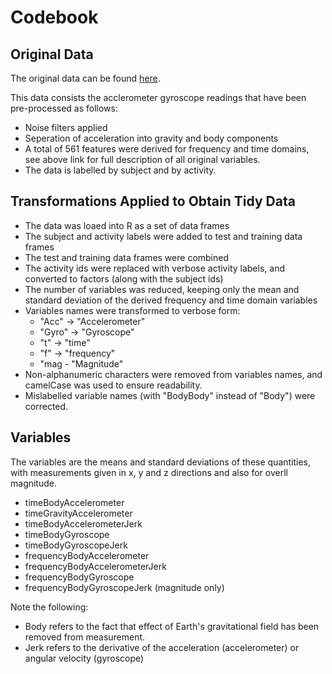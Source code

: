 # Codebook

## Original Data

The original data can be found [here](http://archive.ics.uci.edu/ml/datasets/Human+Activity+Recognition+Using+Smartphones).

This data consists the acclerometer gyroscope readings that have been pre-processed as follows:
* Noise filters applied
* Seperation of acceleration into gravity and body components
* A total of 561 features were derived for frequency and time domains, see above link for full description of all original variables.
* The data is labelled by subject and by activity.

## Transformations Applied to Obtain Tidy Data

* The data was loaed into R as a set of data frames
* The subject and activity labels were added to test and training data frames
* The test and training data frames were combined
* The activity ids were replaced with verbose activity labels, and converted to factors (along with the subject ids)
* The number of variables was reduced, keeping only the mean and standard deviation of the derived frequency and time domain variables
* Variables names were transformed to verbose form:
	- "Acc" -> "Accelerometer"
	- "Gyro" -> "Gyroscope"
	- "t" -> "time"
	- "f" -> "frequency"
	- "mag - "Magnitude"
* Non-alphanumeric characters were removed from variables names, and camelCase was used to ensure readability.
* Mislabelled variable names (with "BodyBody" instead of "Body") were corrected.

## Variables

The variables are the means and standard deviations of these quantities, with measurements given in x, y and z directions and also for overll magnitude.
* timeBodyAccelerometer
* timeGravityAccelerometer
* timeBodyAccelerometerJerk
* timeBodyGyroscope
* timeBodyGyroscopeJerk
* frequencyBodyAccelerometer
* frequencyBodyAccelerometerJerk
* frequencyBodyGyroscope
* frequencyBodyGyroscopeJerk (magnitude only)

Note the following:
* Body refers to the fact that effect of Earth's gravitational field has been removed from measurement.
* Jerk refers to the derivative of the acceleration (accelerometer) or angular velocity (gyroscope)